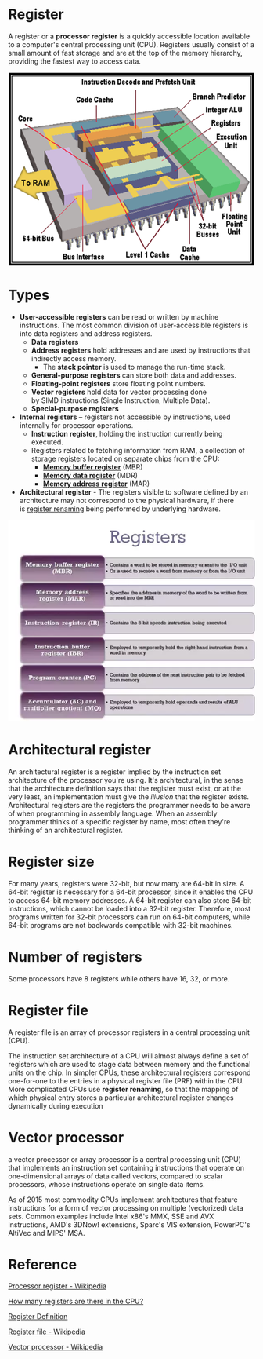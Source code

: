 # Register

A register or a **processor register** is a quickly accessible location available to a computer's central processing unit (CPU). Registers usually consist of a small amount of fast storage and are at the top of the memory hierarchy, providing the fastest way to access data.

![](images/Untitled-78a555b8-61a3-447a-92ab-cb95346cf84f.png)

# Types

- **User-accessible registers** can be read or written by machine instructions. The most common division of user-accessible registers is into data registers and address registers.
    - **Data registers**
    - **Address registers** hold addresses and are used by instructions that indirectly access memory.
        - The **stack pointer** is used to manage the run-time stack.
    - **General-purpose registers** can store both data and addresses.
    - **Floating-point registers** store floating point numbers.
    - **Vector registers** hold data for vector processing done by SIMD instructions (Single Instruction, Multiple Data).
    - **Special-purpose registers**
- **Internal registers** – registers not accessible by instructions, used internally for processor operations.
    - **Instruction register**, holding the instruction currently being executed.
    - Registers related to fetching information from RAM, a collection of storage registers located on separate chips from the CPU:
        - [**Memory buffer register**](https://en.wikipedia.org/wiki/Memory_buffer_register) (MBR)
        - [**Memory data register**](https://en.wikipedia.org/wiki/Memory_data_register) (MDR)
        - [**Memory address register**](https://en.wikipedia.org/wiki/Memory_address_register) (MAR)
- **Architectural register** - The registers visible to software defined by an architecture may not correspond to the physical hardware, if there is [register renaming](https://en.wikipedia.org/wiki/Register_renaming) being performed by underlying hardware.

![](images/Untitled-7ed69212-4af0-4675-8b75-53a9094ead18.png)

# Architectural register

An architectural register is a register implied by the instruction set architecture of the processor you're using. It's architectural, in the sense that the architecture definition says that the register must exist, or at the very least, an implementation must give the *illusion* that the register exists. Architectural registers are the registers the programmer needs to be aware of when programming in assembly language. When an assembly programmer thinks of a specific register by name, most often they're thinking of an architectural register.

# Register size

For many years, registers were 32-bit, but now many are 64-bit in size. A 64-bit register is necessary for a 64-bit processor, since it enables the CPU to access 64-bit memory addresses. A 64-bit register can also store 64-bit instructions, which cannot be loaded into a 32-bit register. Therefore, most programs written for 32-bit processors can run on 64-bit computers, while 64-bit programs are not backwards compatible with 32-bit machines.

# Number of registers

Some processors have 8 registers while others have 16, 32, or more. 

# Register file

A register file is an array of processor registers in a central processing unit (CPU).

The instruction set architecture of a CPU will almost always define a set of registers which are used to stage data between memory and the functional units on the chip. In simpler CPUs, these architectural registers correspond one-for-one to the entries in a physical register file (PRF) within the CPU. More complicated CPUs use **register renaming**, so that the mapping of which physical entry stores a particular architectural register changes dynamically during execution

# Vector processor

a vector processor or array processor is a central processing unit (CPU) that implements an instruction set containing instructions that operate on one-dimensional arrays of data called vectors, compared to scalar processors, whose instructions operate on single data items.

As of 2015 most commodity CPUs implement architectures that feature instructions for a form of vector processing on multiple (vectorized) data sets. Common examples include Intel x86's MMX, SSE and AVX instructions, AMD's 3DNow! extensions, Sparc's VIS extension, PowerPC's AltiVec and MIPS' MSA.

# Reference

[Processor register - Wikipedia](https://en.wikipedia.org/wiki/Processor_register)

[How many registers are there in the CPU?](https://www.quora.com/How-many-registers-are-there-in-the-CPU)

[Register Definition](https://techterms.com/definition/register)

[Register file - Wikipedia](https://en.wikipedia.org/wiki/Register_file)

[Vector processor - Wikipedia](https://en.wikipedia.org/wiki/Vector_processor)
